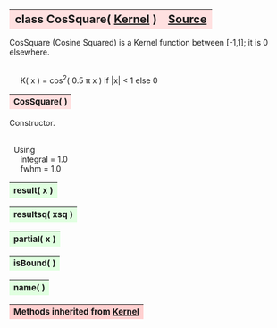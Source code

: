 ---
---
<br><br>

<a name="CosSquare"></a>
<table><thead style="background-color:#FFE0E0; width:100%; font-size:20px"><tr><th style="text-align:left">
<strong>class CosSquare(</strong> <a href="./Kernel.html">Kernel</a> )</th><th style="text-align:right"><a href=https://github.com/dokester/BayesicFitting/blob/master/BayesicFitting/source/kernels/CosSquare.py target=_blank>Source</a></th></tr></thead></table>
<p>

CosSquare (Cosine Squared) is a Kernel function between [-1,1]; it is 0 elsewhere.

<br>&nbsp;&nbsp;&nbsp;&nbsp; K( x ) = cos<sup>2</sup>( 0.5 &pi; x )  if |x| < 1 else 0<br>



<a name="CosSquare"></a>
<table><thead style="background-color:#FFE0E0; width:100%; font-size:15px"><tr><th style="text-align:left">
<strong>CosSquare(</strong> ) 
</th></tr></thead></table>
<p>

Constructor.

<br>&nbsp; Using<br>
&nbsp;&nbsp;&nbsp;&nbsp; integral = 1.0<br>
&nbsp;&nbsp;&nbsp;&nbsp; fwhm = 1.0<br>


<a name="result"></a>
<table><thead style="background-color:#E0FFE0; width:100%; font-size:15px"><tr><th style="text-align:left">
<strong>result(</strong> x )
</th></tr></thead></table>
<p>
<a name="resultsq"></a>
<table><thead style="background-color:#E0FFE0; width:100%; font-size:15px"><tr><th style="text-align:left">
<strong>resultsq(</strong> xsq )
</th></tr></thead></table>
<p>
<a name="partial"></a>
<table><thead style="background-color:#E0FFE0; width:100%; font-size:15px"><tr><th style="text-align:left">
<strong>partial(</strong> x )
</th></tr></thead></table>
<p>
<a name="isBound"></a>
<table><thead style="background-color:#E0FFE0; width:100%; font-size:15px"><tr><th style="text-align:left">
<strong>isBound(</strong> )
</th></tr></thead></table>
<p>
<a name="name"></a>
<table><thead style="background-color:#E0FFE0; width:100%; font-size:15px"><tr><th style="text-align:left">
<strong>name(</strong> )
</th></tr></thead></table>
<p>
<table><thead style="background-color:#FFD0D0; width:100%; font-size:15px"><tr><th style="text-align:left">
<strong>Methods inherited from</strong> <a href="./Kernel.html">Kernel</a></th></tr></thead></table>


